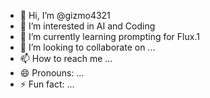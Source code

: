 - 👋 Hi, I’m @gizmo4321
- 👀 I’m interested in AI and Coding
- 🌱 I’m currently learning prompting for Flux.1
- 💞️ I’m looking to collaborate on ...
- 📫 How to reach me ...
- 😄 Pronouns: ...
- ⚡ Fun fact: ...

<!---
gizmo4321/gizmo4321 is a ✨ special ✨ repository because its `README.md` (this file) appears on your GitHub profile.
You can click the Preview link to take a look at your changes.
--->
